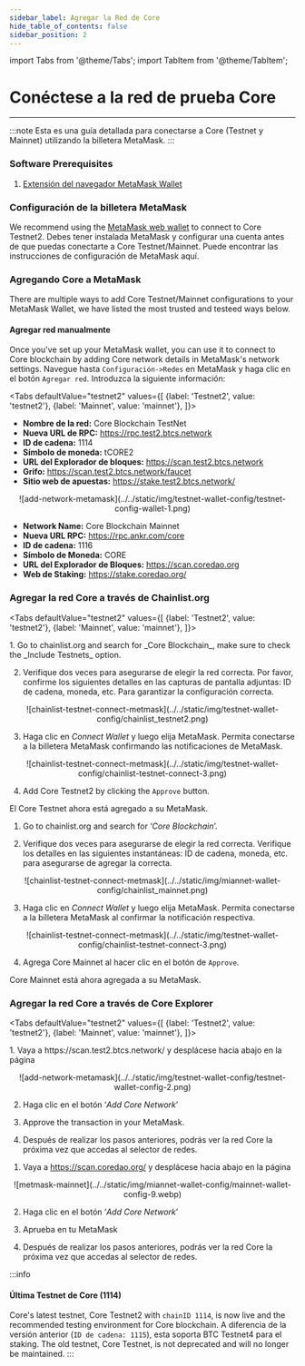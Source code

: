 ```yaml
---
sidebar_label: Agregar la Red de Core
hide_table_of_contents: false
sidebar_position: 2
---
```


import Tabs from '@theme/Tabs';
import TabItem from '@theme/TabItem';

# Conéctese a la red de prueba Core

---

:::note
Esta es una guía detallada para conectarse a Core (Testnet y Mainnet) utilizando la billetera MetaMask.
:::

### Software Prerequisites

1. [Extensión del navegador MetaMask Wallet](https://metamask.io/)

### Configuración de la billetera MetaMask

We recommend using the [MetaMask web wallet](https://metamask.io/) to connect to Core Testnet2. Debes tener instalada MetaMask y configurar una cuenta antes de que puedas conectarte a Core Testnet/Mainnet. Puede encontrar las instrucciones de configuración de MetaMask aquí.

### Agregando Core a MetaMask

There are multiple ways to add Core Testnet/Mainnet configurations to your MetaMask Wallet, we have listed the most trusted and testeed ways below.

#### Agregar red manualmente

Once you've set up your MetaMask wallet, you can use it to connect to Core blockchain by adding Core network details in MetaMask's network settings. Navegue hasta `Configuración->Redes` en MetaMask y haga clic en el botón `Agregar red`. Introduzca la siguiente información:

<Tabs defaultValue="testnet2" values={[
{label: 'Testnet2', value: 'testnet2'},
{label: 'Mainnet', value: 'mainnet'},
]}>

<TabItem value="testnet2">

- **Nombre de la red:** Core Blockchain TestNet
- **Nueva URL de RPC:** https://rpc.test2.btcs.network
- **ID de cadena:** 1114
- **Símbolo de moneda:** tCORE2
- **URL del Explorador de bloques:** https://scan.test2.btcs.network
- **Grifo:** https://scan.test2.btcs.network/faucet
- **Sitio web de apuestas:** https://stake.test2.btcs.network/

<p align="center" style={{zoom:"60%"}}>
![add-network-metamask](../../static/img/testnet-wallet-config/testnet-config-wallet-1.png)
</p>

</TabItem>

<TabItem value="mainnet">

- **Network Name:** Core Blockchain Mainnet
- **Nueva URL RPC:** https://rpc.ankr.com/core
- **ID de cadena:** 1116
- **Símbolo de Moneda:** CORE
- **URL del Explorador de Bloques:** https://scan.coredao.org
- **Web de Staking:** https://stake.coredao.org/

</TabItem>

</Tabs>

### Agregar la red Core a través de Chainlist.org

<Tabs defaultValue="testnet2" values={[
{label: 'Testnet2', value: 'testnet2'},
{label: 'Mainnet', value: 'mainnet'},
]}>

<TabItem value="testnet2">
1. Go to chainlist.org and search for _Core Blockchain_, make sure to check the _Include Testnets_ option.

2. Verifique dos veces para asegurarse de elegir la red correcta. Por favor, confirme los siguientes detalles en las capturas de pantalla adjuntas: ID de cadena, moneda, etc. Para garantizar la configuración correcta.

<p align="center" style={{zoom:"40%"}}>
![chainlist-testnet-connect-metmask](../../static/img/testnet-wallet-config/chainlist_testnet2.png)
</p>

3. Haga clic en _Connect Wallet_ y luego elija MetaMask. Permita conectarse a la billetera MetaMask confirmando las notificaciones de MetaMask.

<p align="center" style={{zoom:"40%"}}>
![chainlist-testnet-connect-metmask](../../static/img/testnet-wallet-config/chainlist-testnet-connect-3.png)
</p>

4. Add Core Testnet2 by clicking the `Approve` button.

El Core Testnet ahora está agregado a su MetaMask.

</TabItem>

<TabItem value="mainnet">

1. Go to chainlist.org and search for ‘_Core Blockchain_’.

2. Verifique dos veces para asegurarse de elegir la red correcta. Verifique los detalles en las siguientes instantáneas: ID de cadena, moneda, etc. para asegurarse de agregar la correcta.

<p align="center" style={{zoom:"40%"}}>
![chainlist-testnet-connect-metmask](../../static/img/miannet-wallet-config/chainlist_mainnet.png)
</p>

3. Haga clic en _Connect Wallet_ y luego elija MetaMask. Permita conectarse a la billetera MetaMask al confirmar la notificación respectiva.

<p align="center" style={{zoom:"40%"}}>
![chainlist-testnet-connect-metmask](../../static/img/testnet-wallet-config/chainlist-testnet-connect-3.png)
</p>

4. Agrega Core Mainnet al hacer clic en el botón de `Approve`.

Core Mainnet está ahora agregada a su MetaMask.

</TabItem>

</Tabs>

### Agregar la red Core a través de Core Explorer

<Tabs defaultValue="testnet2" values={[
{label: 'Testnet2', value: 'testnet2'},
{label: 'Mainnet', value: 'mainnet'},
]}>

<TabItem value="testnet2">
1. Vaya a https://scan.test2.btcs.network/ y desplácese hacia abajo en la página

<p align="center" style={{zoom:"60%"}}>
![add-network-metamask](../../static/img/testnet-wallet-config/testnet-wallet-config-2.png)
</p>

2. Haga clic en el botón ‘_Add Core Network_’

3. Approve the transaction in your MetaMask.

4. Después de realizar los pasos anteriores, podrás ver la red Core la próxima vez que accedas al selector de redes.

</TabItem>

<TabItem value="mainnet">

1. Vaya a https://scan.coredao.org/ y desplácese hacia abajo en la página

<p align="center" style={{zoom:"60%"}}>
![metmask-mainnet](../../static/img/miannet-wallet-config/mainnet-wallet-config-9.webp)
</p>

2. Haga clic en el botón ‘_Add Core Network_’

3. Aprueba en tu MetaMask

4. Después de realizar los pasos anteriores, podrás ver la red Core la próxima vez que accedas al selector de redes.

</TabItem>

</Tabs>

:::info

#### Última Testnet de Core (1114)

Core's latest testnet, Core Testnet2 with `chainID 1114`, is now live and the recommended testing environment for Core blockchain. A diferencia de la versión anterior (`ID de cadena: 1115`), esta soporta BTC Testnet4 para el staking. The old testnet, Core Testnet, is not deprecated and will no longer be maintained.
:::
